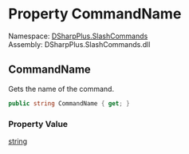 # Property CommandName

Namespace: [DSharpPlus.SlashCommands](DSharpPlus.SlashCommands.md)  
Assembly: DSharpPlus.SlashCommands.dll

## <a id="DSharpPlus_SlashCommands_BaseContext_CommandName"></a>CommandName

Gets the name of the command.

```csharp
public string CommandName { get; }
```

### Property Value

[string](https://learn.microsoft.com/dotnet/api/system.string)


